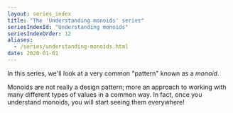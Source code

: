 ```yaml
---
layout: series_index
title: "The 'Understanding monoids' series"
seriesIndexId: "Understanding monoids"
seriesIndexOrder: 12
aliases:
  - /series/understanding-monoids.html
date: 2020-01-01
---
```


In this series, we'll look at a very common "pattern" known as a *monoid*.

Monoids are not really a design pattern; more an approach to working with many different types of values in a common way. In fact, once you understand monoids, you will start seeing them everywhere!


